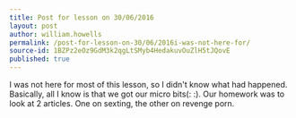 ```yaml
---
title: Post for lesson on 30/06/2016
layout: post
author: william.howells
permalink: /post-for-lesson-on-30/06/2016i-was-not-here-for/
source-id: 1BZPz2eOz9GdM3k2qgLtSMyb4HedakuvOuZlH5tJQovE
published: true
---
```

I was not here for most of this lesson, so I didn't know what had happened.  Basically, all I know is that we got our micro bits(: :).  Our homework was to look at 2 articles.  One on sexting, the other on revenge porn.

